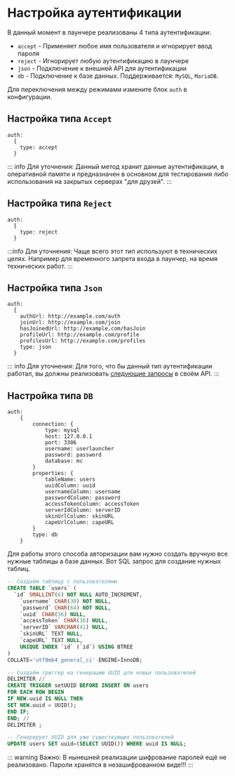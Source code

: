 # Настройка аутентификации

В данный момент в лаунчере реализованы 4 типа аутентификации:

- `accept` - Применяет любое имя пользователя и игнорирует ввод пароля
- `reject` - Игнорирует любую аутентификацию в лаунчере
- `json` - Подключение к внешней API для аутентификации
- `db` - Подключение к базе данных. Поддерживается: `MySQL`, `MariaDB`.

Для переключения между режимами измените блок `auth` в конфигурации.

## Настройка типа `Accept`

```hjson
auth:
  {
    type: accept
  }
```

::: info Для уточнения:
Данный метод хранит данные аутентификации, в оперативной памяти и предназначен в основном для тестирования либо использования на закрытых серверах "для друзей".
:::

## Настройка типа `Reject`

```hjson
auth:
  {
    type: reject
  }
```

:::info Для уточнения:
Чаще всего этот тип используют в технических целях. Например для временного запрета входа в лаунчер, на время технических работ.
:::

## Настройка типа `Json`

```hjson
auth:
  {
    authUrl: http://example.com/auth
    joinUrl: http://example.com/join
    hasJoinedUrl: http://example.com/hasJoin
    profileUrl: http://example.com/profile
    profilesUrl: http://example.com/profiles
    type: json
  }
```

::: info Для уточнения:
Для того, что бы данный тип аутентификации работал, вы должны реализовать [следующие запросы](/docs/for-developers/json-auth.md) в своём API.
:::

## Настройка типа `DB`

```hjson
auth:
    {
        connection: {
            type: mysql
            host: 127.0.0.1
            port: 3306
            username: userlauncher
            password: password
            database: mc
        }
        properties: {
            tableName: users
            uuidColumn: uuid
            usernameColumn: username
            passwordColumn: password
            accessTokenColumn: accessToken
            serverIdColumn: serverID
            skinUrlColumn: skinURL
            capeUrlColumn: capeURL
        }
        type: db
    }
```

Для работы этого способа авторизации вам нужно создать вручную все нужные таблицы а базе данных. Вот SQL запрос для создание нужных таблиц.

```sql
-- Создаём таблицу с пользователями
CREATE TABLE `users` (
  `id` SMALLINT(6) NOT NULL AUTO_INCREMENT,
	`username` CHAR(30) NOT NULL,
	`password` CHAR(64) NOT NULL,
	`uuid` CHAR(36) NULL,
	`accessToken` CHAR(36) NULL,
	`serverID` VARCHAR(41) NULL,
	`skinURL` TEXT NULL,
	`capeURL` TEXT NULL,
	UNIQUE INDEX `id` (`id`) USING BTREE
)
COLLATE='utf8mb4_general_ci' ENGINE=InnoDB;

-- Создаём триггер на генерацию UUID для новых пользователей
DELIMITER //
CREATE TRIGGER setUUID BEFORE INSERT ON users
FOR EACH ROW BEGIN
IF NEW.uuid IS NULL THEN
SET NEW.uuid = UUID();
END IF;
END; //
DELIMITER ;

-- Генерирует UUID для уже существующих пользователей
UPDATE users SET uuid=(SELECT UUID()) WHERE uuid IS NULL;
```

::: warning Важно:
В нынешней реализации шифрование паролей ещё не реализовано. Пароли хранятся в незашифрованном виде!!!
:::
